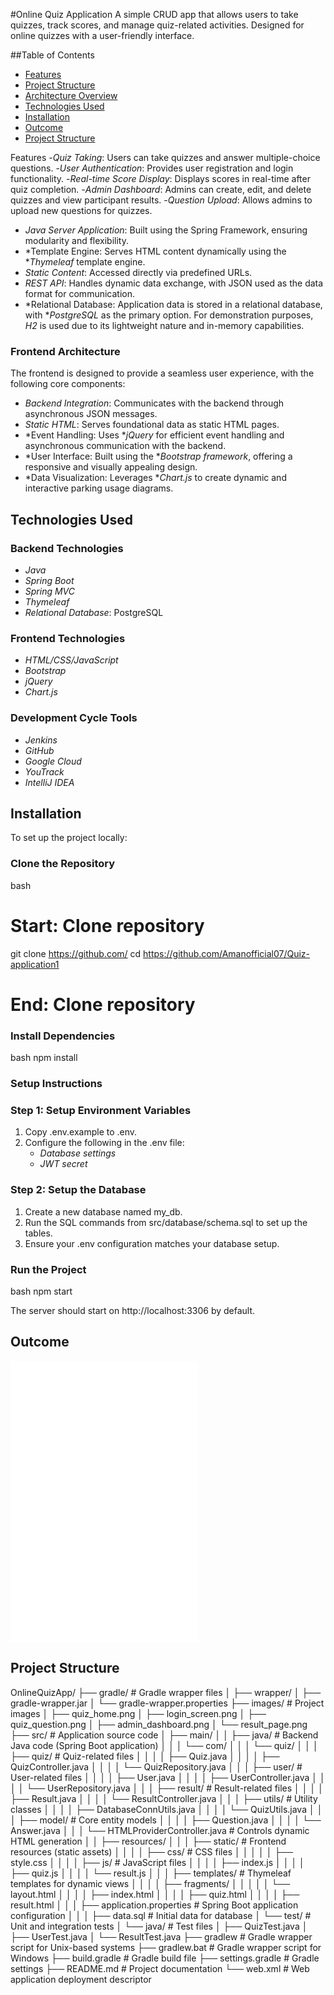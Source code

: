 #Online Quiz Application
A simple CRUD app that allows users to take quizzes, track scores, and manage quiz-related activities. Designed for online quizzes with a user-friendly interface.

##Table of Contents
- [Features](#features)
- [Project Structure](#project-structure)
- [Architecture Overview](#architecture-overview)
- [Technologies Used](#technologies-used)
- [Installation](#installation)
- [Outcome](#outcome)
- [Project Structure](#project-structure)

Features
-*Quiz Taking*: Users can take quizzes and answer multiple-choice questions.
-*User Authentication*: Provides user registration and login functionality.
-*Real-time Score Display*: Displays scores in real-time after quiz completion.
-*Admin Dashboard*: Admins can create, edit, and delete quizzes and view participant results.
-*Question Upload*: Allows admins to upload new questions for quizzes.

- *Java Server Application*: Built using the Spring Framework, ensuring modularity and flexibility.
- *Template Engine: Serves HTML content dynamically using the **Thymeleaf* template engine.
- *Static Content*: Accessed directly via predefined URLs.
- *REST API*: Handles dynamic data exchange, with JSON used as the data format for communication.
- *Relational Database: Application data is stored in a relational database, with **PostgreSQL* as the primary option. For demonstration purposes, *H2* is used due to its lightweight nature and in-memory capabilities.

### Frontend Architecture
The frontend is designed to provide a seamless user experience, with the following core components:

- *Backend Integration*: Communicates with the backend through asynchronous JSON messages.
- *Static HTML*: Serves foundational data as static HTML pages.
- *Event Handling: Uses **jQuery* for efficient event handling and asynchronous communication with the backend.
- *User Interface: Built using the **Bootstrap framework*, offering a responsive and visually appealing design.
- *Data Visualization: Leverages **Chart.js* to create dynamic and interactive parking usage diagrams.


## Technologies Used

### Backend Technologies
- *Java*  
- *Spring Boot*  
- *Spring MVC*  
- *Thymeleaf*  
- *Relational Database*: PostgreSQL  

### Frontend Technologies
- *HTML/CSS/JavaScript*  
- *Bootstrap*  
- *jQuery*  
- *Chart.js*  

### Development Cycle Tools
- *Jenkins*  
- *GitHub*  
- *Google Cloud*  
- *YouTrack*  
- *IntelliJ IDEA*


## Installation

To set up the project locally:

### Clone the Repository
bash
# Start: Clone repository
git clone https://github.com/
cd https://github.com/Amanofficial07/Quiz-application1
# End: Clone repository

### Install Dependencies
bash
npm install

### Setup Instructions

### Step 1: Setup Environment Variables
1. Copy .env.example to .env.
2. Configure the following in the .env file:
   - *Database settings*
   - *JWT secret*

### Step 2: Setup the Database
1. Create a new database named my_db.
2. Run the SQL commands from src/database/schema.sql to set up the tables.
3. Ensure your .env configuration matches your database setup.


### Run the Project
bash
npm start

The server should start on http://localhost:3306 by default.



## Outcome
 ![Login form](file:///D:/My/Quiz-Application-Using-Java-master/Quiz-Application-Using-Java-master/Main/HTML/login.html)
  ![User profile](file:///D:/My/Quiz-Application-Using-Java-master/Quiz-Application-Using-Java-master/Main/HTML/profile.html)
   ![Registration Form](file:///D:/My/Quiz-Application-Using-Java-master/Quiz-Application-Using-Java-master/Main/HTML/registration.html)

## Project Structure

OnlineQuizApp/
├── gradle/                        # Gradle wrapper files
│   ├── wrapper/
│   ├── gradle-wrapper.jar
│   └── gradle-wrapper.properties
├── images/                         # Project images
│   ├── quiz_home.png
│   ├── login_screen.png
│   ├── quiz_question.png
│   ├── admin_dashboard.png
│   └── result_page.png
├── src/                            # Application source code
│   ├── main/
│   │   ├── java/                   # Backend Java code (Spring Boot application)
│   │   │   └── com/
│   │   │       └── quiz/
│   │   │           ├── quiz/       # Quiz-related files
│   │   │           │   ├── Quiz.java
│   │   │           │   ├── QuizController.java
│   │   │           │   └── QuizRepository.java
│   │   │           ├── user/       # User-related files
│   │   │           │   ├── User.java
│   │   │           │   ├── UserController.java
│   │   │           │   └── UserRepository.java
│   │   │           ├── result/     # Result-related files
│   │   │           │   ├── Result.java
│   │   │           │   └── ResultController.java
│   │   │           ├── utils/      # Utility classes
│   │   │           │   ├── DatabaseConnUtils.java
│   │   │           │   └── QuizUtils.java
│   │   │           ├── model/      # Core entity models
│   │   │           │   ├── Question.java
│   │   │           │   └── Answer.java
│   │   │           └── HTMLProviderController.java # Controls dynamic HTML generation
│   │   ├── resources/
│   │   │   ├── static/               # Frontend resources (static assets)
│   │   │   │   ├── css/              # CSS files
│   │   │   │   │   ├── style.css
│   │   │   │   ├── js/               # JavaScript files
│   │   │   │       ├── index.js
│   │   │   │       ├── quiz.js
│   │   │   │       └── result.js
│   │   │   ├── templates/           # Thymeleaf templates for dynamic views
│   │   │   │   ├── fragments/
│   │   │   │   │   └── layout.html
│   │   │   │   ├── index.html
│   │   │   │   ├── quiz.html
│   │   │   │   ├── result.html
│   │   │   ├── application.properties # Spring Boot application configuration
│   │   │   ├── data.sql              # Initial data for database
│   └── test/                        # Unit and integration tests
│       └── java/                    # Test files
│           ├── QuizTest.java
│           ├── UserTest.java
│           └── ResultTest.java
├── gradlew                          # Gradle wrapper script for Unix-based systems
├── gradlew.bat                      # Gradle wrapper script for Windows
├── build.gradle                     # Gradle build file
├── settings.gradle                  # Gradle settings
├── README.md                        # Project documentation
└── web.xml                          # Web application deployment descriptor
